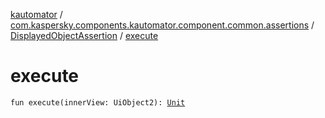 [kautomator](../../index.md) / [com.kaspersky.components.kautomator.component.common.assertions](../index.md) / [DisplayedObjectAssertion](index.md) / [execute](./execute.md)

# execute

`fun execute(innerView: UiObject2): `[`Unit`](https://kotlinlang.org/api/latest/jvm/stdlib/kotlin/-unit/index.html)